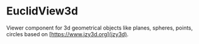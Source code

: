 # EuclidView3d
Viewer component for 3d geometrical objects like planes, spheres, points, circles based on [https://www.jzy3d.org](jzy3d).
